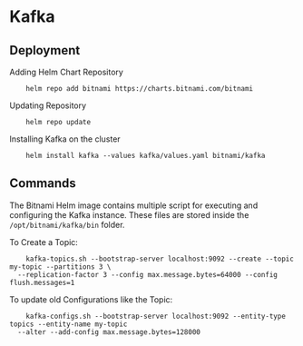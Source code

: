# Kafka

## Deployment

Adding Helm Chart Repository

```
	helm repo add bitnami https://charts.bitnami.com/bitnami
```

Updating Repository

```
	helm repo update
```

Installing Kafka on the cluster

```
	helm install kafka --values kafka/values.yaml bitnami/kafka
```
## Commands

The Bitnami Helm image contains multiple script for executing and configuring the Kafka instance. These files are stored inside the `/opt/bitnami/kafka/bin` folder.

To Create a Topic:

```
	kafka-topics.sh --bootstrap-server localhost:9092 --create --topic my-topic --partitions 3 \
  --replication-factor 3 --config max.message.bytes=64000 --config flush.messages=1
```

To update old Configurations like the Topic:
```
	kafka-configs.sh --bootstrap-server localhost:9092 --entity-type topics --entity-name my-topic
  --alter --add-config max.message.bytes=128000
```